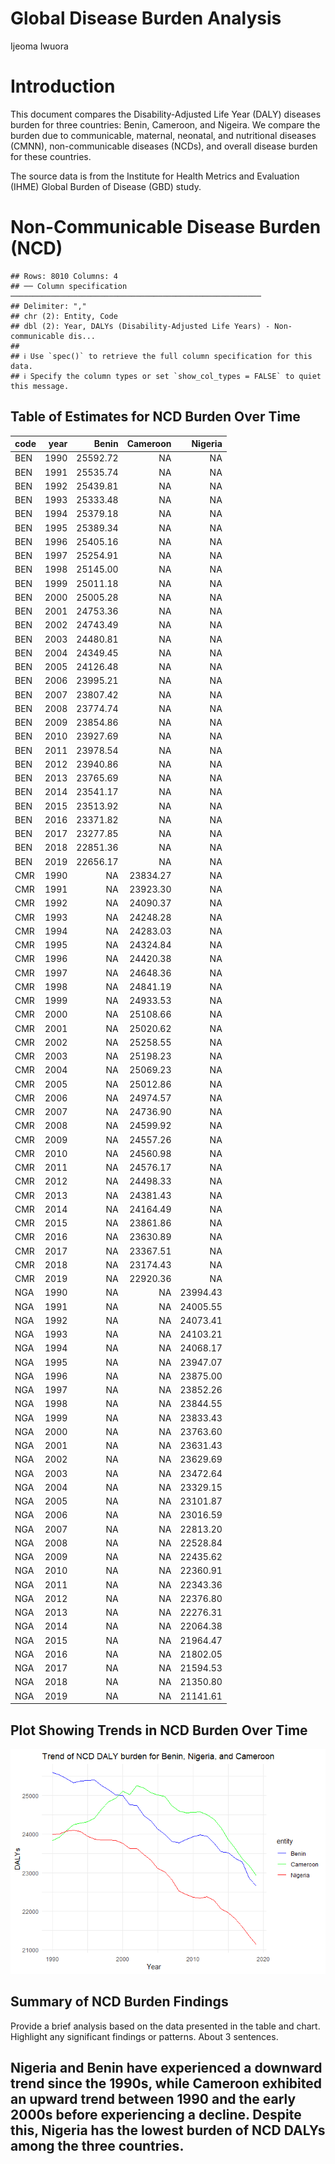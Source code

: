 Global Disease Burden Analysis
================
Ijeoma Iwuora

# Introduction

This document compares the Disability-Adjusted Life Year (DALY) diseases
burden for three countries: Benin, Cameroon, and Nigeira. We compare the
burden due to communicable, maternal, neonatal, and nutritional diseases
(CMNN), non-communicable diseases (NCDs), and overall disease burden for
these countries.

The source data is from the Institute for Health Metrics and Evaluation
(IHME) Global Burden of Disease (GBD) study.

# Non-Communicable Disease Burden (NCD)

    ## Rows: 8010 Columns: 4
    ## ── Column specification ────────────────────────────────────────────────────────
    ## Delimiter: ","
    ## chr (2): Entity, Code
    ## dbl (2): Year, DALYs (Disability-Adjusted Life Years) - Non-communicable dis...
    ## 
    ## ℹ Use `spec()` to retrieve the full column specification for this data.
    ## ℹ Specify the column types or set `show_col_types = FALSE` to quiet this message.

## Table of Estimates for NCD Burden Over Time

| code | year |    Benin | Cameroon |  Nigeria |
|:-----|-----:|---------:|---------:|---------:|
| BEN  | 1990 | 25592.72 |       NA |       NA |
| BEN  | 1991 | 25535.74 |       NA |       NA |
| BEN  | 1992 | 25439.81 |       NA |       NA |
| BEN  | 1993 | 25333.48 |       NA |       NA |
| BEN  | 1994 | 25379.18 |       NA |       NA |
| BEN  | 1995 | 25389.34 |       NA |       NA |
| BEN  | 1996 | 25405.16 |       NA |       NA |
| BEN  | 1997 | 25254.91 |       NA |       NA |
| BEN  | 1998 | 25145.00 |       NA |       NA |
| BEN  | 1999 | 25011.18 |       NA |       NA |
| BEN  | 2000 | 25005.28 |       NA |       NA |
| BEN  | 2001 | 24753.36 |       NA |       NA |
| BEN  | 2002 | 24743.49 |       NA |       NA |
| BEN  | 2003 | 24480.81 |       NA |       NA |
| BEN  | 2004 | 24349.45 |       NA |       NA |
| BEN  | 2005 | 24126.48 |       NA |       NA |
| BEN  | 2006 | 23995.21 |       NA |       NA |
| BEN  | 2007 | 23807.42 |       NA |       NA |
| BEN  | 2008 | 23774.74 |       NA |       NA |
| BEN  | 2009 | 23854.86 |       NA |       NA |
| BEN  | 2010 | 23927.69 |       NA |       NA |
| BEN  | 2011 | 23978.54 |       NA |       NA |
| BEN  | 2012 | 23940.86 |       NA |       NA |
| BEN  | 2013 | 23765.69 |       NA |       NA |
| BEN  | 2014 | 23541.17 |       NA |       NA |
| BEN  | 2015 | 23513.92 |       NA |       NA |
| BEN  | 2016 | 23371.82 |       NA |       NA |
| BEN  | 2017 | 23277.85 |       NA |       NA |
| BEN  | 2018 | 22851.36 |       NA |       NA |
| BEN  | 2019 | 22656.17 |       NA |       NA |
| CMR  | 1990 |       NA | 23834.27 |       NA |
| CMR  | 1991 |       NA | 23923.30 |       NA |
| CMR  | 1992 |       NA | 24090.37 |       NA |
| CMR  | 1993 |       NA | 24248.28 |       NA |
| CMR  | 1994 |       NA | 24283.03 |       NA |
| CMR  | 1995 |       NA | 24324.84 |       NA |
| CMR  | 1996 |       NA | 24420.38 |       NA |
| CMR  | 1997 |       NA | 24648.36 |       NA |
| CMR  | 1998 |       NA | 24841.19 |       NA |
| CMR  | 1999 |       NA | 24933.53 |       NA |
| CMR  | 2000 |       NA | 25108.66 |       NA |
| CMR  | 2001 |       NA | 25020.62 |       NA |
| CMR  | 2002 |       NA | 25258.55 |       NA |
| CMR  | 2003 |       NA | 25198.23 |       NA |
| CMR  | 2004 |       NA | 25069.23 |       NA |
| CMR  | 2005 |       NA | 25012.86 |       NA |
| CMR  | 2006 |       NA | 24974.57 |       NA |
| CMR  | 2007 |       NA | 24736.90 |       NA |
| CMR  | 2008 |       NA | 24599.92 |       NA |
| CMR  | 2009 |       NA | 24557.26 |       NA |
| CMR  | 2010 |       NA | 24560.98 |       NA |
| CMR  | 2011 |       NA | 24576.17 |       NA |
| CMR  | 2012 |       NA | 24498.33 |       NA |
| CMR  | 2013 |       NA | 24381.43 |       NA |
| CMR  | 2014 |       NA | 24164.49 |       NA |
| CMR  | 2015 |       NA | 23861.86 |       NA |
| CMR  | 2016 |       NA | 23630.89 |       NA |
| CMR  | 2017 |       NA | 23367.51 |       NA |
| CMR  | 2018 |       NA | 23174.43 |       NA |
| CMR  | 2019 |       NA | 22920.36 |       NA |
| NGA  | 1990 |       NA |       NA | 23994.43 |
| NGA  | 1991 |       NA |       NA | 24005.55 |
| NGA  | 1992 |       NA |       NA | 24073.41 |
| NGA  | 1993 |       NA |       NA | 24103.21 |
| NGA  | 1994 |       NA |       NA | 24068.17 |
| NGA  | 1995 |       NA |       NA | 23947.07 |
| NGA  | 1996 |       NA |       NA | 23875.00 |
| NGA  | 1997 |       NA |       NA | 23852.26 |
| NGA  | 1998 |       NA |       NA | 23844.55 |
| NGA  | 1999 |       NA |       NA | 23833.43 |
| NGA  | 2000 |       NA |       NA | 23763.60 |
| NGA  | 2001 |       NA |       NA | 23631.43 |
| NGA  | 2002 |       NA |       NA | 23629.69 |
| NGA  | 2003 |       NA |       NA | 23472.64 |
| NGA  | 2004 |       NA |       NA | 23329.15 |
| NGA  | 2005 |       NA |       NA | 23101.87 |
| NGA  | 2006 |       NA |       NA | 23016.59 |
| NGA  | 2007 |       NA |       NA | 22813.20 |
| NGA  | 2008 |       NA |       NA | 22528.84 |
| NGA  | 2009 |       NA |       NA | 22435.62 |
| NGA  | 2010 |       NA |       NA | 22360.91 |
| NGA  | 2011 |       NA |       NA | 22343.36 |
| NGA  | 2012 |       NA |       NA | 22376.80 |
| NGA  | 2013 |       NA |       NA | 22276.31 |
| NGA  | 2014 |       NA |       NA | 22064.38 |
| NGA  | 2015 |       NA |       NA | 21964.47 |
| NGA  | 2016 |       NA |       NA | 21802.05 |
| NGA  | 2017 |       NA |       NA | 21594.53 |
| NGA  | 2018 |       NA |       NA | 21350.80 |
| NGA  | 2019 |       NA |       NA | 21141.61 |

## Plot Showing Trends in NCD Burden Over Time

![](ncd_burden_files/figure-gfm/unnamed-chunk-4-1.png)<!-- -->

## Summary of NCD Burden Findings

Provide a brief analysis based on the data presented in the table and
chart. Highlight any significant findings or patterns. About 3
sentences.

## Nigeria and Benin have experienced a downward trend since the 1990s, while Cameroon exhibited an upward trend between 1990 and the early 2000s before experiencing a decline. Despite this, Nigeria has the lowest burden of NCD DALYs among the three countries.
